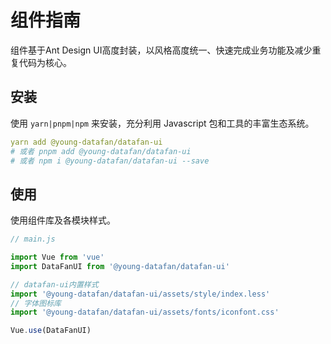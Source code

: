 # 组件指南
组件基于Ant Design UI高度封装，以风格高度统一、快速完成业务功能及减少重复代码为核心。

## 安装
使用 `yarn|pnpm|npm` 来安装，充分利用 Javascript 包和工具的丰富生态系统。

``` yaml
yarn add @young-datafan/datafan-ui
# 或者 pnpm add @young-datafan/datafan-ui
# 或者 npm i @young-datafan/datafan-ui --save
```

## 使用
使用组件库及各模块样式。
``` js
// main.js

import Vue from 'vue'
import DataFanUI from '@young-datafan/datafan-ui'

// datafan-ui内置样式
import '@young-datafan/datafan-ui/assets/style/index.less'
// 字体图标库
import '@young-datafan/datafan-ui/assets/fonts/iconfont.css'

Vue.use(DataFanUI)

```
